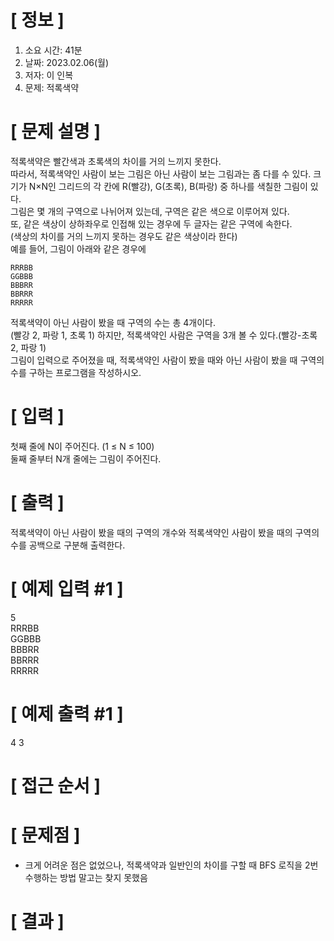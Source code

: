 # **[ 정보 ]**
1. 소요 시간: 41분
2. 날짜: 2023.02.06(월)
3. 저자: 이 인복
4. 문제: 적록색약

# **[ 문제 설명 ]**
적록색약은 빨간색과 초록색의 차이를 거의 느끼지 못한다.  
따라서, 적록색약인 사람이 보는 그림은 아닌 사람이 보는 그림과는 좀 다를 수 있다.
크기가 N×N인 그리드의 각 칸에 R(빨강), G(초록), B(파랑) 중 하나를 색칠한 그림이 있다.  
그림은 몇 개의 구역으로 나뉘어져 있는데, 구역은 같은 색으로 이루어져 있다.  
또, 같은 색상이 상하좌우로 인접해 있는 경우에 두 글자는 같은 구역에 속한다.  
(색상의 차이를 거의 느끼지 못하는 경우도 같은 색상이라 한다)  
예를 들어, 그림이 아래와 같은 경우에

    RRRBB
    GGBBB
    BBBRR
    BBRRR
    RRRRR

적록색약이 아닌 사람이 봤을 때 구역의 수는 총 4개이다.  
(빨강 2, 파랑 1, 초록 1) 하지만, 적록색약인 사람은 구역을 3개 볼 수 있다.(빨강-초록 2, 파랑 1)  
그림이 입력으로 주어졌을 때, 적록색약인 사람이 봤을 때와 아닌 사람이 봤을 때 구역의 수를 구하는 프로그램을 작성하시오.

# **[ 입력 ]**
첫째 줄에 N이 주어진다. (1 ≤ N ≤ 100)  
둘째 줄부터 N개 줄에는 그림이 주어진다.

# **[ 출력 ]**
적록색약이 아닌 사람이 봤을 때의 구역의 개수와 적록색약인 사람이 봤을 때의 구역의 수를 공백으로 구분해 출력한다.

# **[ 예제 입력 #1 ]**
5   
RRRBB   
GGBBB   
BBBRR   
BBRRR   
RRRRR

# **[ 예제 출력 #1 ]**
4 3

# **[ 접근 순서 ]**

# **[ 문제점 ]**
- 크게 어려운 점은 없었으나, 적록색약과 일반인의 차이를 구할 때 BFS 로직을 2번 수행하는 방법 말고는
  찾지 못했음

# **[ 결과 ]**




         
